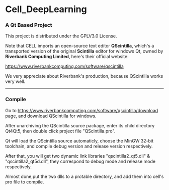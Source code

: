 # Cell_DeepLearning
### A Qt Based Project

This project is distributed under the GPLV3.0 License.

Note that CELL imports an open-source text editor **QScintilla**, which's a transported version of the original **Scintilla** editor for windows Qt, owned by **Riverbank Computing Limited**, here's their official website:

<https://www.riverbankcomputing.com/software/qscintilla>

We very appreciate about Riverbank's production, because QScintilla works very well.

---------------

### Compile

Go to <https://www.riverbankcomputing.com/software/qscintilla/download> page, and download QScintilla for windows.

After unarchiving the QScintilla source package, enter its child directory Qt4Qt5, then double click project file "QScintilla.pro".

Qt will load the QScintilla source automaticly, choose the MinGW 32-bit toolchain, and compile debug version and release version respectively.

After that, you will get two dynamic link libraries "qscintilla2_qt5.dll" & "qscintilla2_qt5d.dll", they correspond to debug mode and release mode respectively.

Almost done,put the two dlls to a protable directory, and add them into cell's pro file to compile.
